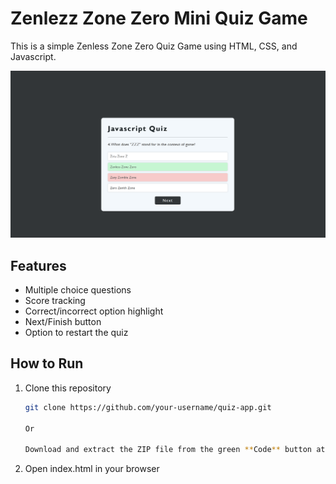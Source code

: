 # Zenlezz Zone Zero Mini Quiz Game
This is a simple Zenless Zone Zero Quiz Game using HTML, CSS, and Javascript.

![Quiz App Screenshot](/assets/Mini-Quiz-App-Screenshot.png)
## Features
- Multiple choice questions
- Score tracking
- Correct/incorrect option highlight
- Next/Finish button
- Option to restart the quiz

## How to Run
1. Clone this repository
   ```bash
   git clone https://github.com/your-username/quiz-app.git

   Or

   Download and extract the ZIP file from the green **Code** button at the top of the repository.

2. Open index.html in your browser
